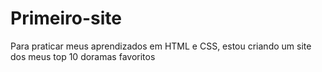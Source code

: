 # Primeiro-site
Para praticar meus aprendizados em HTML e CSS, estou criando um site dos meus top 10 doramas favoritos

